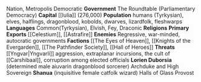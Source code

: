 Nation, Metropolis
Democratic
**Government** The Roundtable (Parliamentary Democracy)
**Capital** [[Iulia]] (276,000)
**Population** humans (Tyrkysian), elves, halflings, dragonblood, kobolds, dwarves, lizardfolk, fleshwarps
**Languages** Common(Tyrkysian), Elvish, Fey, Draconic
**Religions**
**Primary Exports** [[Celestium]], [[Astrafire]]
**Enemies** Regressive, war-minded, autocratic governments
**Factions** [[The Eyes of Heaven]], [[Knights of the Evergarden]], [[The Pathfinder Society]], [[Hall of Heroes]]
**Threats** [[Yngvar|Yngvarli]] aggression, extraplanar incursions, the cult of [[Carshibaal]], corruption among elected officials
**Lorien Duborsia** (determined male aiuvarin dragonblood sorcerer) Archduke and High Sovereign
**Shanua** (inquisitive female catfolk wizard) Halls of Glass Provost
